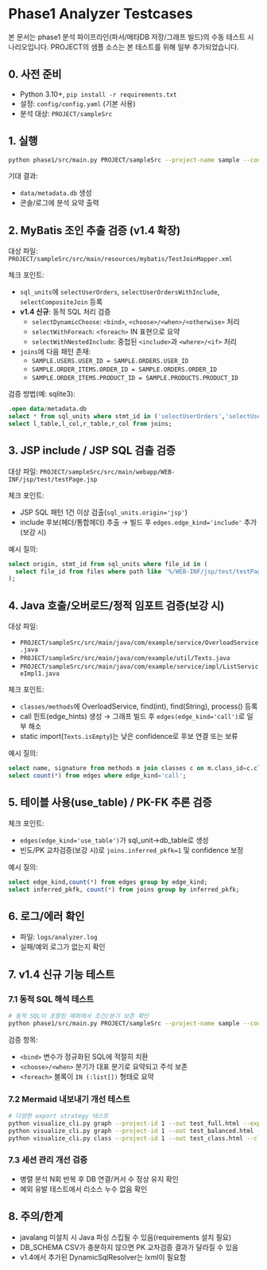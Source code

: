 # Phase1 Analyzer Testcases

본 문서는 phase1 분석 파이프라인(파서/메타DB 저장/그래프 빌드)의 수동 테스트 시나리오입니다. PROJECT의 샘플 소스는 본 테스트를 위해 일부 추가되었습니다.

## 0. 사전 준비

- Python 3.10+, `pip install -r requirements.txt`
- 설정: `config/config.yaml` (기본 사용)
- 분석 대상: `PROJECT/sampleSrc`

## 1. 실행

```bash
python phase1/src/main.py PROJECT/sampleSrc --project-name sample --config config/config.yaml
```

기대 결과:
- `data/metadata.db` 생성
- 콘솔/로그에 분석 요약 출력

## 2. MyBatis 조인 추출 검증 (v1.4 확장)

대상 파일: `PROJECT/sampleSrc/src/main/resources/mybatis/TestJoinMapper.xml`

체크 포인트:
- `sql_units`에 `selectUserOrders`, `selectUserOrdersWithInclude`, `selectCompositeJoin` 등록
- **v1.4 신규**: 동적 SQL 처리 검증
  - `selectDynamicChoose`: `<bind>`, `<choose>/<when>/<otherwise>` 처리
  - `selectWithForeach`: `<foreach>` IN 표현으로 요약
  - `selectWithNestedInclude`: 중첩된 `<include>`과 `<where>/<if>` 처리
- `joins`에 다음 패턴 존재:
  - `SAMPLE.USERS.USER_ID = SAMPLE.ORDERS.USER_ID`
  - `SAMPLE.ORDER_ITEMS.ORDER_ID = SAMPLE.ORDERS.ORDER_ID`
  - `SAMPLE.ORDER_ITEMS.PRODUCT_ID = SAMPLE.PRODUCTS.PRODUCT_ID`

검증 방법(예: sqlite3):
```sql
.open data/metadata.db
select * from sql_units where stmt_id in ('selectUserOrders','selectUserOrdersWithInclude','selectCompositeJoin');
select l_table,l_col,r_table,r_col from joins;
```

## 3. JSP include / JSP SQL 검출 검증

대상 파일: `PROJECT/sampleSrc/src/main/webapp/WEB-INF/jsp/test/testPage.jsp`

체크 포인트:
- JSP SQL 패턴 1건 이상 검출(`sql_units.origin='jsp'`)
- include 후보(헤더/통합헤더) 추출 → 빌드 후 `edges.edge_kind='include'` 추가(보강 시)

예시 질의:
```sql
select origin, stmt_id from sql_units where file_id in (
  select file_id from files where path like '%/WEB-INF/jsp/test/testPage.jsp'
);
```

## 4. Java 호출/오버로드/정적 임포트 검증(보강 시)

대상 파일:
- `PROJECT/sampleSrc/src/main/java/com/example/service/OverloadService.java`
- `PROJECT/sampleSrc/src/main/java/com/example/util/Texts.java`
- `PROJECT/sampleSrc/src/main/java/com/example/service/impl/ListServiceImpl1.java`

체크 포인트:
- `classes/methods`에 OverloadService, find(int), find(String), process() 등록
- call 힌트(edge_hints) 생성 → 그래프 빌드 후 `edges(edge_kind='call')`로 일부 해소
- static import(`Texts.isEmpty`)는 낮은 confidence로 후보 연결 또는 보류

예시 질의:
```sql
select name, signature from methods m join classes c on m.class_id=c.class_id where c.name='OverloadService';
select count(*) from edges where edge_kind='call';
```

## 5. 테이블 사용(use_table) / PK-FK 추론 검증

체크 포인트:
- `edges(edge_kind='use_table')`가 sql_unit→db_table로 생성
- 빈도/PK 교차검증(보강 시)로 `joins.inferred_pkfk=1` 및 confidence 보정

예시 질의:
```sql
select edge_kind,count(*) from edges group by edge_kind;
select inferred_pkfk, count(*) from joins group by inferred_pkfk;
```

## 6. 로그/에러 확인

- 파일: `logs/analyzer.log`
- 실패/예외 로그가 없는지 확인

## 7. v1.4 신규 기능 테스트

### 7.1 동적 SQL 해석 테스트
```bash
# 동적 SQL이 포함된 매퍼에서 조건/분기 보존 확인
python phase1/src/main.py PROJECT/sampleSrc --project-name sample --config config/config.yaml
```

검증 항목:
- `<bind>` 변수가 정규화된 SQL에 적절히 치환
- `<choose>/<when>` 분기가 대표 분기로 요약되고 주석 보존
- `<foreach>` 블록이 `IN (:list[])` 형태로 요약

### 7.2 Mermaid 내보내기 개선 테스트
```bash
# 다양한 export strategy 테스트
python visualize_cli.py graph --project-id 1 --out test_full.html --export-strategy full
python visualize_cli.py graph --project-id 1 --out test_balanced.html --export-strategy balanced --min-confidence 0.4
python visualize_cli.py class --project-id 1 --out test_class.html --class-methods-max 5 --class-attrs-max 8
```

### 7.3 세션 관리 개선 검증
- 병렬 분석 N회 반복 후 DB 연결/커서 수 정상 유지 확인
- 예외 유발 테스트에서 리소스 누수 없음 확인

## 8. 주의/한계

- javalang 미설치 시 Java 파싱 스킵될 수 있음(requirements 설치 필요)
- DB_SCHEMA CSV가 충분하지 않으면 PK 교차검증 결과가 달라질 수 있음
- v1.4에서 추가된 DynamicSqlResolver는 lxml이 필요함

